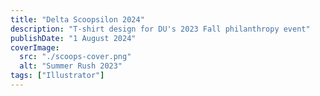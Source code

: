 ```yaml
---
title: "Delta Scoopsilon 2024"
description: "T-shirt design for DU's 2023 Fall philanthropy event"
publishDate: "1 August 2024"
coverImage:
  src: "./scoops-cover.png"
  alt: "Summer Rush 2023"
tags: ["Illustrator"]
---
```

